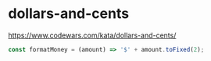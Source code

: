 # dollars-and-cents
https://www.codewars.com/kata/dollars-and-cents/


```javascript
const formatMoney = (amount) => '$' + amount.toFixed(2);
```
